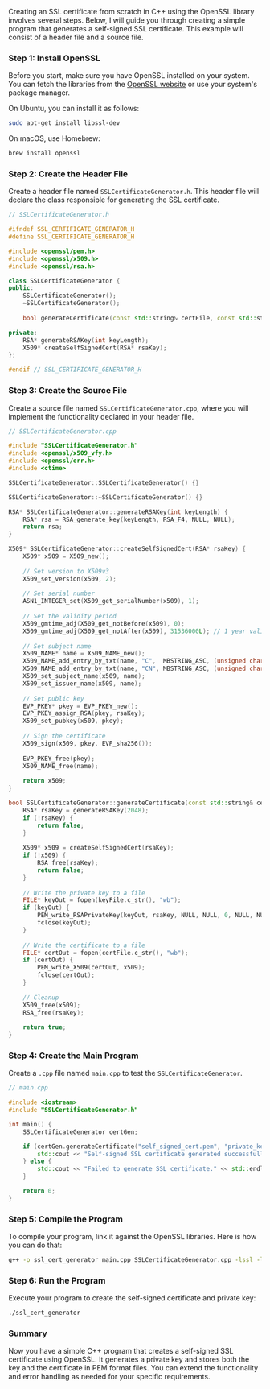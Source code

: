 Creating an SSL certificate from scratch in C++ using the OpenSSL library involves several steps. Below, I will guide you through creating a simple program that generates a self-signed SSL certificate. This example will consist of a header file and a source file.

### Step 1: Install OpenSSL

Before you start, make sure you have OpenSSL installed on your system. You can fetch the libraries from the [OpenSSL website](https://www.openssl.org/source/) or use your system's package manager.

On Ubuntu, you can install it as follows:

```bash
sudo apt-get install libssl-dev
```

On macOS, use Homebrew:

```bash
brew install openssl
```

### Step 2: Create the Header File

Create a header file named `SSLCertificateGenerator.h`. This header file will declare the class responsible for generating the SSL certificate.

```cpp
// SSLCertificateGenerator.h

#ifndef SSL_CERTIFICATE_GENERATOR_H
#define SSL_CERTIFICATE_GENERATOR_H

#include <openssl/pem.h>
#include <openssl/x509.h>
#include <openssl/rsa.h>

class SSLCertificateGenerator {
public:
    SSLCertificateGenerator();
    ~SSLCertificateGenerator();
    
    bool generateCertificate(const std::string& certFile, const std::string& keyFile);

private:
    RSA* generateRSAKey(int keyLength);
    X509* createSelfSignedCert(RSA* rsaKey);
};

#endif // SSL_CERTIFICATE_GENERATOR_H
```

### Step 3: Create the Source File

Create a source file named `SSLCertificateGenerator.cpp`, where you will implement the functionality declared in your header file.

```cpp
// SSLCertificateGenerator.cpp

#include "SSLCertificateGenerator.h"
#include <openssl/x509_vfy.h>
#include <openssl/err.h>
#include <ctime>

SSLCertificateGenerator::SSLCertificateGenerator() {}

SSLCertificateGenerator::~SSLCertificateGenerator() {}

RSA* SSLCertificateGenerator::generateRSAKey(int keyLength) {
    RSA* rsa = RSA_generate_key(keyLength, RSA_F4, NULL, NULL);
    return rsa;
}

X509* SSLCertificateGenerator::createSelfSignedCert(RSA* rsaKey) {
    X509* x509 = X509_new();
    
    // Set version to X509v3
    X509_set_version(x509, 2);
    
    // Set serial number
    ASN1_INTEGER_set(X509_get_serialNumber(x509), 1);
    
    // Set the validity period
    X509_gmtime_adj(X509_get_notBefore(x509), 0);
    X509_gmtime_adj(X509_get_notAfter(x509), 31536000L); // 1 year validity
    
    // Set subject name
    X509_NAME* name = X509_NAME_new();
    X509_NAME_add_entry_by_txt(name, "C",  MBSTRING_ASC, (unsigned char *)"US", -1, -1, 0);
    X509_NAME_add_entry_by_txt(name, "CN", MBSTRING_ASC, (unsigned char *)"My Self-Signed Certificate", -1, -1, 0);
    X509_set_subject_name(x509, name);
    X509_set_issuer_name(x509, name);
    
    // Set public key
    EVP_PKEY* pkey = EVP_PKEY_new();
    EVP_PKEY_assign_RSA(pkey, rsaKey);
    X509_set_pubkey(x509, pkey);
    
    // Sign the certificate
    X509_sign(x509, pkey, EVP_sha256());
    
    EVP_PKEY_free(pkey);
    X509_NAME_free(name);
    
    return x509;
}

bool SSLCertificateGenerator::generateCertificate(const std::string& certFile, const std::string& keyFile) {
    RSA* rsaKey = generateRSAKey(2048);
    if (!rsaKey) {
        return false;
    }
    
    X509* x509 = createSelfSignedCert(rsaKey);
    if (!x509) {
        RSA_free(rsaKey);
        return false;
    }
    
    // Write the private key to a file
    FILE* keyOut = fopen(keyFile.c_str(), "wb");
    if (keyOut) {
        PEM_write_RSAPrivateKey(keyOut, rsaKey, NULL, NULL, 0, NULL, NULL);
        fclose(keyOut);
    }
    
    // Write the certificate to a file
    FILE* certOut = fopen(certFile.c_str(), "wb");
    if (certOut) {
        PEM_write_X509(certOut, x509);
        fclose(certOut);
    }
    
    // Cleanup
    X509_free(x509);
    RSA_free(rsaKey);
    
    return true;
}
```

### Step 4: Create the Main Program

Create a `.cpp` file named `main.cpp` to test the `SSLCertificateGenerator`.

```cpp
// main.cpp

#include <iostream>
#include "SSLCertificateGenerator.h"

int main() {
    SSLCertificateGenerator certGen;

    if (certGen.generateCertificate("self_signed_cert.pem", "private_key.pem")) {
        std::cout << "Self-signed SSL certificate generated successfully!" << std::endl;
    } else {
        std::cout << "Failed to generate SSL certificate." << std::endl;
    }

    return 0;
}
```

### Step 5: Compile the Program

To compile your program, link it against the OpenSSL libraries. Here is how you can do that:

```bash
g++ -o ssl_cert_generator main.cpp SSLCertificateGenerator.cpp -lssl -lcrypto
```

### Step 6: Run the Program

Execute your program to create the self-signed certificate and private key:

```bash
./ssl_cert_generator
```

### Summary

Now you have a simple C++ program that creates a self-signed SSL certificate using OpenSSL. It generates a private key and stores both the key and the certificate in PEM format files. You can extend the functionality and error handling as needed for your specific requirements.
